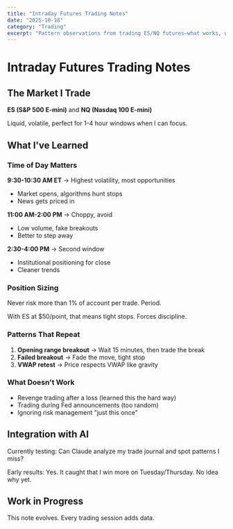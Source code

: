 ```yaml
---
title: "Intraday Futures Trading Notes"
date: "2025-10-18"
category: "Trading"
excerpt: "Pattern observations from trading ES/NQ futures—what works, what doesn't."
---
```


# Intraday Futures Trading Notes

## The Market I Trade

**ES (S&P 500 E-mini)** and **NQ (Nasdaq 100 E-mini)**

Liquid, volatile, perfect for 1-4 hour windows when I can focus.

## What I've Learned

### Time of Day Matters

**9:30-10:30 AM ET** → Highest volatility, most opportunities
- Market opens, algorithms hunt stops
- News gets priced in

**11:00 AM-2:00 PM** → Choppy, avoid
- Low volume, fake breakouts
- Better to step away

**2:30-4:00 PM** → Second window
- Institutional positioning for close
- Cleaner trends

### Position Sizing

Never risk more than 1% of account per trade. Period.

With ES at $50/point, that means tight stops. Forces discipline.

### Patterns That Repeat

1. **Opening range breakout** → Wait 15 minutes, then trade the break
2. **Failed breakout** → Fade the move, tight stop
3. **VWAP retest** → Price respects VWAP like gravity

### What Doesn't Work

- Revenge trading after a loss (learned this the hard way)
- Trading during Fed announcements (too random)
- Ignoring risk management "just this once"

## Integration with AI

Currently testing: Can Claude analyze my trade journal and spot patterns I miss?

Early results: Yes. It caught that I win more on Tuesday/Thursday. No idea why yet.

## Work in Progress

This note evolves. Every trading session adds data.
